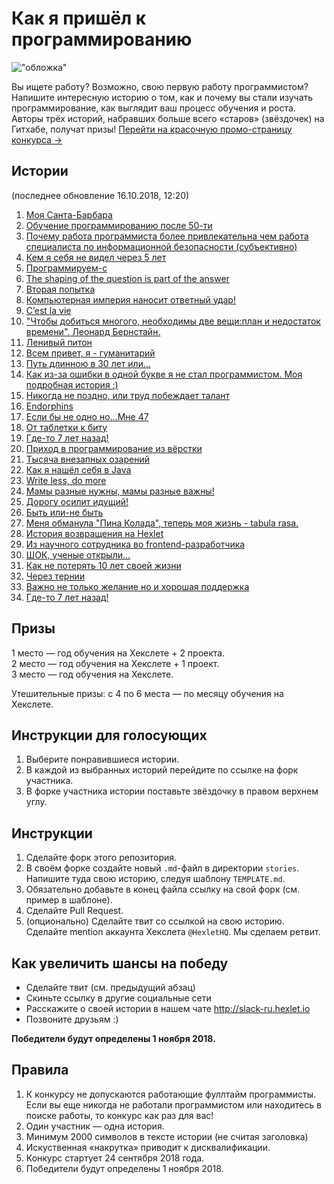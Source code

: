 # Как я пришёл к программированию

!["обложка"](cover.jpg)

Вы ищете работу? Возможно, свою первую работу программистом? Напишите интересную историю о том, как и почему вы стали изучать программирование, как выглядит ваш процесс обучения и роста. Авторы трёх историй, набравших больше всего «старов» (звёздочек) на Гитхабе, получат призы! [Перейти на красочную промо-страницу конкурса →](http://mystory.hexlet.io/)

## Истории
(последнее обновление 16.10.2018, 12:20)
1. [Моя Санта-Барбара](https://github.com/solncebro/our-stories/blob/master/stories/AaronWinnov.md)
2. [Обучение программированию после 50-ти](https://github.com/AnatolMeshalkin/our-stories/blob/master/stories/AnatolMeshalkin.md)
3. [Почему работа программиста более привлекательна чем работа специалиста по информационной безопасности (субъективно)](https://github.com/kitXIII/our-stories/blob/master/stories/KitStory.md)
4. [Кем я себя не видел через 5 лет](https://github.com/MacOSO/our-stories/blob/master/stories/MacOSO.md)
5. [Программируем-с](https://github.com/REGISTOOOOOO/our-stories/blob/master/stories/REGISTOOOOOO.md)
6. [The shaping of the question is part of the answer](https://github.com/Searge/our-stories/blob/master/stories/Searge.md)
7. [Вторая попытка](https://github.com/kamil861120/our-stories/blob/master/stories/SecondChance.md)
8. [Компьютерная империя наносит ответный удар!](https://github.com/vitaclear/our-stories/blob/master/stories/Vita.md)
9. [C’est la vie](https://github.com/XenaN/our-stories/blob/master/stories/Xena.md)
10. ["Чтобы добиться многого, необходимы две вещи:план и недостаток времени". Леонард Бернстайн.](https://github.com/jurassic-period/our-stories/blob/master/stories/fromSifm.md)
11. [Ленивый питон](https://github.com/s4lat/our-stories/blob/master/stories/lazyPython.md)
12. [Всем привет, я - гуманитарий](https://github.com/GlowBlood/our-stories/blob/master/stories/little_story.md)
13. [Путь длинною в 30 лет или...](https://github.com/ivcoderx/our-stories/blob/master/stories/long-road.md)
14. [Как из-за ошибки в одной букве я не стал программистом. Моя подробная история :)](https://github.com/eidolonzx/our-stories/blob/master/stories/my_wild_story_MS.md)
15. [Никогда не поздно, или труд побеждает талант](https://github.com/Mrtopuh/our-stories/blob/master/stories/never_too_late.md)
16. [Endorphins](https://github.com/MaxiMir/our-stories/blob/master/stories/MaxiMir.md)
17. [Если бы не одно но...Мне 47](https://github.com/svil1502/our-stories/blob/master/stories/svil.md)
18. [От таблетки к биту](https://github.com/TyrionFront/our-stories/blob/master/stories/Ruslan.md)
19. [Где-то 7 лет назад!](https://github.com/ZoomieOS/our-stories/blob/master/stories/zoomieos.md)
20. [Приход в программирование из вёрстки](https://github.com/k2miha/our-stories/blob/master/stories/MihailKolotovich.md)
21. [Тысяча внезапных озарений](https://github.com/karasino/our-stories/blob/master/stories/wanna%20be%20a%20rockstar.md)
22. [Как я нашёл себя в Java](https://github.com/YolgaDev/our-stories/blob/master/stories/TerziAl.md)
23. [Write less, do more](https://github.com/SmAlVad/our-stories/blob/master/stories/meine-geschichte.md)
24. [Мамы разные нужны, мамы разные важны!](https://github.com/Zelenina33/our-stories/blob/master/stories/Zelenina33.md)
25. [Дорогу осилит идущий!](https://github.com/maximoto83/our-stories/blob/master/stories/myroad.md)
26. [Быть или-не быть](https://github.com/natawik/our-stories/blob/master/stories/tobe-or-not.md)
27. [Меня обманула "Пина Колада", теперь моя жизнь - tabula rasa.](https://github.com/arti911/our-stories/blob/master/stories/myHistor.md)
28. [История возвращения на Hexlet](https://github.com/JuliaStrelkova/our-stories/blob/my-story/stories/My_story_of_return_to_Hexlet.md)
29. [Из научного сотрудника во frontend-разработчика](https://github.com/kotevidze/our-stories/blob/master/stories/from_scientist_to_js_developer.md)
30. [ШОК, ученые открыли...](https://github.com/oksanaduga/our-stories/blob/master/stories/oksanaduga.md)
31. [Как не потерять 10 лет своей жизни](https://github.com/daryalaktionova/our-stories/blob/patch-1/stories/laktionova.md)
32. [Через тернии](https://github.com/pavel-else/our-stories/blob/master/stories/pavel-else.md)
33. [Важно не только желание но и хорошая поддержка](https://github.com/shmel115/our-stories/blob/master/stories/good_support.md)
34. [Где-то 7 лет назад!](https://github.com/ZoomieOS/our-stories/blob/master/stories/zoomieos.md)

## Призы

1 место — год обучения на Хекслете + 2 проекта.  
2 место — год обучения на Хекслете + 1 проект.  
3 место — год обучения на Хекслете.

Утешительные призы: с 4 по 6 места — по месяцу обучения на Хекслете.

## Инструкции для голосующих

1. Выберите понравившиеся истории.
2. В каждой из выбранных историй перейдите по ссылке на форк участника.
3. В форке участника истории поставьте звёздочку в правом верхнем углу.

## Инструкции

1. Сделайте форк этого репозитория.
2. В своём форке создайте новый `.md`-файл в директории `stories`. Напишите туда свою историю, следуя шаблону `TEMPLATE.md`.
3. Обязательно добавьте в конец файла ссылку на свой форк (см. пример в шаблоне).
4. Сделайте Pull Request.
5. (опционально) Сделайте твит со ссылкой на свою историю. Сделайте mention аккаунта Хекслета `@HexletHQ`. Мы сделаем ретвит.

## Как увеличить шансы на победу
- Сделайте твит (см. предыдущий абзац)
- Скиньте ссылку в другие социальные сети
- Расскажите о своей истории в нашем чате http://slack-ru.hexlet.io
- Позвоните друзьям :)

**Победители будут определены 1 ноября 2018.**

## Правила
1. К конкурсу не допускаются работающие фуллтайм программисты. Если вы еще никогда не работали программистом или находитесь в поиске работы, то конкурс как раз для вас!
1. Один участник — одна история.
1. Минимум 2000 символов в тексте истории (не считая заголовка)
1. Искуственная «накрутка» приводит к дисквалификации.
1. Конкурс стартует 24 сентября 2018 года.
1. Победители будут определены 1 ноября 2018.
